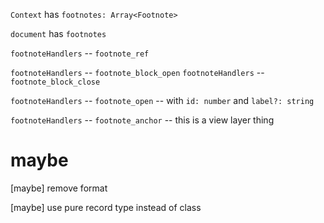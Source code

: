 `Context` has `footnotes: Array<Footnote>`

`document` has `footnotes`

`footnoteHandlers` -- `footnote_ref`

`footnoteHandlers` -- `footnote_block_open`
`footnoteHandlers` -- `footnote_block_close`

`footnoteHandlers` -- `footnote_open` -- with `id: number` and `label?: string`

`footnoteHandlers` -- `footnote_anchor` -- this is a view layer thing

# maybe

[maybe] remove format

[maybe] use pure record type instead of class
